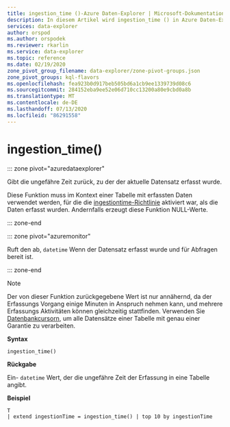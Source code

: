 ```yaml
---
title: ingestion_time ()-Azure Daten-Explorer | Microsoft-Dokumentation
description: In diesem Artikel wird ingestion_time () in Azure Daten-Explorer beschrieben.
services: data-explorer
author: orspod
ms.author: orspodek
ms.reviewer: rkarlin
ms.service: data-explorer
ms.topic: reference
ms.date: 02/19/2020
zone_pivot_group_filename: data-explorer/zone-pivot-groups.json
zone_pivot_groups: kql-flavors
ms.openlocfilehash: fea923b0d917beb505bd6a1cb9ee1339739d08c6
ms.sourcegitcommit: 284152eba9ee52e06d710cc13200a80e9cbd0a8b
ms.translationtype: MT
ms.contentlocale: de-DE
ms.lasthandoff: 07/13/2020
ms.locfileid: "86291558"
---
```

# <a name="ingestion_time"></a>ingestion_time()

::: zone pivot="azuredataexplorer"

Gibt die ungefähre Zeit zurück, zu der der aktuelle Datensatz erfasst wurde.

Diese Funktion muss im Kontext einer Tabelle mit erfassten Daten verwendet werden, für die die [ingestiontime-Richtlinie](../management/ingestiontimepolicy.md) aktiviert war, als die Daten erfasst wurden. Andernfalls erzeugt diese Funktion NULL-Werte.

::: zone-end

::: zone pivot="azuremonitor"

Ruft den ab, `datetime` Wenn der Datensatz erfasst wurde und für Abfragen bereit ist.

::: zone-end

> [!NOTE]
> Der von dieser Funktion zurückgegebene Wert ist nur annähernd, da der Erfassungs Vorgang einige Minuten in Anspruch nehmen kann, und mehrere Erfassungs Aktivitäten können gleichzeitig stattfinden. Verwenden Sie [Datenbankcursorn](../management/databasecursor.md), um alle Datensätze einer Tabelle mit genau einer Garantie zu verarbeiten.

**Syntax**

`ingestion_time()`

**Rückgabe**

Ein- `datetime` Wert, der die ungefähre Zeit der Erfassung in eine Tabelle angibt.

**Beispiel**

```kusto
T
| extend ingestionTime = ingestion_time() | top 10 by ingestionTime
```
